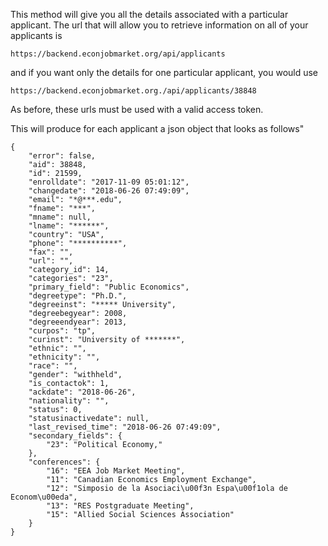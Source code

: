 This method will give you all the details associated with a particular applicant.  The url that will allow you to retrieve information on all of your applicants is
```
https://backend.econjobmarket.org/api/applicants
```
and if you want only the details for one particular applicant, you would use
```
https://backend.econjobmarket.org./api/applicants/38848
```
As before, these urls must be used with a valid access token.

This will produce for each applicant a json object that looks as follows"
```
{
    "error": false,
    "aid": 38848,
    "id": 21599,
    "enrolldate": "2017-11-09 05:01:12",
    "changedate": "2018-06-26 07:49:09",
    "email": "*@***.edu",
    "fname": "***",
    "mname": null,
    "lname": "******",
    "country": "USA",
    "phone": "**********",
    "fax": "",
    "url": "",
    "category_id": 14,
    "categories": "23",
    "primary_field": "Public Economics",
    "degreetype": "Ph.D.",
    "degreeinst": "***** University",
    "degreebegyear": 2008,
    "degreeendyear": 2013,
    "curpos": "tp",
    "curinst": "University of *******",
    "ethnic": "",
    "ethnicity": "",
    "race": "",
    "gender": "withheld",
    "is_contactok": 1,
    "ackdate": "2018-06-26",
    "nationality": "",
    "status": 0,
    "statusinactivedate": null,
    "last_revised_time": "2018-06-26 07:49:09",
    "secondary_fields": {
        "23": "Political Economy,"
    },
    "conferences": {
        "16": "EEA Job Market Meeting",
        "11": "Canadian Economics Employment Exchange",
        "12": "Simposio de la Asociaci\u00f3n Espa\u00f1ola de Econom\u00eda",
        "13": "RES Postgraduate Meeting",
        "15": "Allied Social Sciences Association"
    }
}
```